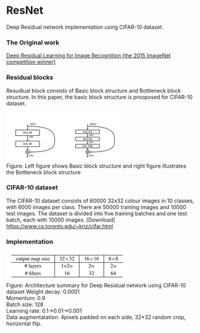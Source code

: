 # ResNet
Deep Residual network implementation using CIFAR-10 dataset.


### The Original work
[Deep Residual Learning for Image Recognition (the 2015 ImageNet competition winner)](https://arxiv.org/abs/1512.03385)


### Residual blocks
Resudiual block consists of Basic block structure and Bottleneck block structure. In this paper, the basic block structure is prooposed for CIFAR-10 dataset. 

![alt_text](https://github.com/Sangminhong/ResNet/blob/main/Images/basicblock%20and%20bottleneck%20block.PNG)<br/>
Figure: Left figure shows Basic block structure and right figure illustrates the Bottleneck block structure

### CIFAR-10 dataset
The CIFAR-10 dataset consists of 60000 32x32 colour images in 10 classes, with 6000 images per class.
There are 50000 training images and 10000 test images.
The dataset is divided into five training batches and one test batch, each with 10000 images.
[Download] https://www.cs.toronto.edu/~kriz/cifar.html



### Implementation
![alt text](https://github.com/Sangminhong/ResNet/blob/main/Images/Architecture%20summary.PNG)<br/>
Figure: Architecture summary for Deep Residual network using CIFAR-10 dataset
Weight decay: 0.0001<br/>
Momentum: 0.9<br/>
Batch size: 128<br/>
Learning rate: 0.1->0.01->0.001<br/>
Data augmentatation: 4pixels padded on each side, 32*32 random crop, horizontal flip.<br/>

